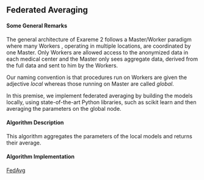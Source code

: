 ## Federated Averaging

#### Some General Remarks

The general architecture of Exareme 2 follows a Master/Worker paradigm where many Workers
, operating in multiple locations, are coordinated by one Master. Only Workers
are allowed access to the anonymized data in each medical center and the Master only
sees aggregate data, derived from the full data and sent to him by the Workers.

Our naming convention is that procedures run on Workers are given the adjective _local_
whereas those running on Master are called _global_.

In this premise, we implement federated averaging by building the models locally, using 
state-of-the-art Python libraries, such as scikit learn and then averaging the parameters
on the global node.

#### Algorithm Description

This algorithm aggregates the parameters of the local models and returns their average.

<b><h4>Algorithm Implementation</b></h4>

[FedAvg](../../exareme2/algorithms/in_database/fedaverage.py)
